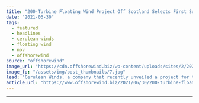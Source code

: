 ```yaml
---
title: "200-Turbine Floating Wind Project Off Scotland Selects First Supplier"
date: "2021-06-30"
tags: 
  - featured
  - headlines
  - cerulean winds
  - floating wind
  - nov
  - offshorewind
source: "offshorewind"
image_url: "https://cdn.offshorewind.biz/wp-content/uploads/sites/2/2021/06/30100008/source-Cerulean-Winds_Illustration-of-a-floating-turbine.jpg"
image_fp: "/assets/img/post_thumbnails/7.jpg"
lead: "Cerulean Winds, a company that recently unveiled a project for the production of green"
article_url: "https://www.offshorewind.biz/2021/06/30/200-turbine-floating-wind-project-off-scotland-selects-first-supplier/"
---
```


---

